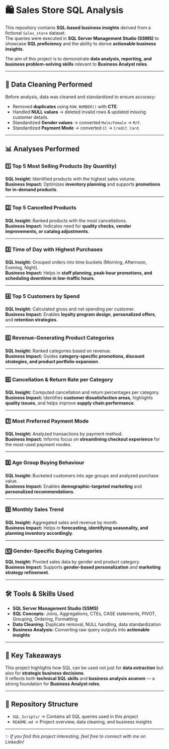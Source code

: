 # 🛍️ Sales Store SQL Analysis  

This repository contains **SQL-based business insights** derived from a fictional `Sales_store` dataset.  
The queries were executed in **SQL Server Management Studio (SSMS)** to showcase **SQL proficiency** and the ability to derive **actionable business insights**.  

The aim of this project is to demonstrate **data analysis, reporting, and business problem-solving skills** relevant to **Business Analyst roles**.  

---

## 🧹 Data Cleaning Performed  
Before analysis, data was cleaned and standardized to ensure accuracy:  
- Removed **duplicates** using `ROW_NUMBER()` with **CTE**.  
- Handled **NULL values** → deleted invalid rows & updated missing customer details.  
- Standardized **Gender values** → converted `Male/Female` → `M/F`.  
- Standardized **Payment Mode** → converted `CC` → `Credit Card`.  

---

## 📊 Analyses Performed  

### 1️⃣ Top 5 Most Selling Products (by Quantity)  
**SQL Insight:** Identified products with the highest sales volume.  
**Business Impact:** Optimizes **inventory planning** and supports **promotions for in-demand products**.  

---

### 2️⃣ Top 5 Cancelled Products  
**SQL Insight:** Ranked products with the most cancellations.  
**Business Impact:** Indicates need for **quality checks, vendor improvements, or catalog adjustments**.  

---

### 3️⃣ Time of Day with Highest Purchases  
**SQL Insight:** Grouped orders into time buckets (Morning, Afternoon, Evening, Night).  
**Business Impact:** Helps in **staff planning, peak-hour promotions, and scheduling downtime in low-traffic hours**.  

---

### 4️⃣ Top 5 Customers by Spend  
**SQL Insight:** Calculated gross and net spending per customer.  
**Business Impact:** Enables **loyalty program design**, **personalized offers**, and **retention strategies**.  

---

### 5️⃣ Revenue-Generating Product Categories  
**SQL Insight:** Ranked categories based on revenue.  
**Business Impact:** Guides **category-specific promotions, discount strategies, and product portfolio expansion**.  

---

### 6️⃣ Cancellation & Return Rate per Category  
**SQL Insight:** Computed cancellation and return percentages per category.  
**Business Impact:** Identifies **customer dissatisfaction areas**, highlights **quality issues**, and helps improve **supply chain performance**.  

---

### 7️⃣ Most Preferred Payment Mode  
**SQL Insight:** Analyzed transactions by payment method.  
**Business Impact:** Informs focus on **streamlining checkout experience** for the most-used payment modes.  

---

### 8️⃣ Age Group Buying Behaviour  
**SQL Insight:** Bucketed customers into age groups and analyzed purchase value.  
**Business Impact:** Enables **demographic-targeted marketing** and **personalized recommendations**.  

---

### 9️⃣ Monthly Sales Trend  
**SQL Insight:** Aggregated sales and revenue by month.  
**Business Impact:** Helps in **forecasting, identifying seasonality, and planning inventory accordingly**.  

---

### 🔟 Gender-Specific Buying Categories  
**SQL Insight:** Pivoted sales data by gender and product category.  
**Business Impact:** Supports **gender-based personalization** and **marketing strategy refinement**.  

---

## 🛠️ Tools & Skills Used  
- **SQL Server Management Studio (SSMS)**  
- **SQL Concepts:** Joins, Aggregations, CTEs, CASE statements, PIVOT, Grouping, Ordering, Formatting  
- **Data Cleaning:** Duplicate removal, NULL handling, data standardization  
- **Business Analysis:** Converting raw query outputs into **actionable insights**  

---

## 🚀 Key Takeaways  
This project highlights how SQL can be used not just for **data extraction** but also for **strategic business decisions**.  
It reflects both **technical SQL skills** and **business analysis acumen** — a strong foundation for **Business Analyst roles**.  

---

## 📂 Repository Structure  
- `SQL_Scripts/` → Contains all SQL queries used in this project  
- `README.md` → Project overview, data cleaning, and business insights  

---

✨ *If you find this project interesting, feel free to connect with me on LinkedIn!*  

